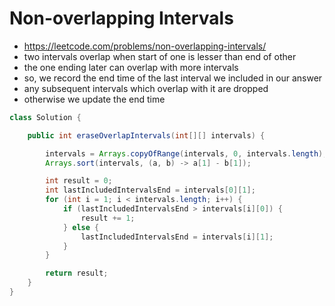 # Non-overlapping Intervals

- https://leetcode.com/problems/non-overlapping-intervals/
- two intervals overlap when start of one is lesser than end of other
- the one ending later can overlap with more intervals
- so, we record the end time of the last interval we included in our answer
- any subsequent intervals which overlap with it are dropped
- otherwise we update the end time

```java
class Solution {

    public int eraseOverlapIntervals(int[][] intervals) {

        intervals = Arrays.copyOfRange(intervals, 0, intervals.length);
        Arrays.sort(intervals, (a, b) -> a[1] - b[1]);

        int result = 0;
        int lastIncludedIntervalsEnd = intervals[0][1];
        for (int i = 1; i < intervals.length; i++) {
            if (lastIncludedIntervalsEnd > intervals[i][0]) {
                result += 1;
            } else {
                lastIncludedIntervalsEnd = intervals[i][1];
            }
        }

        return result;
    }
}
```
